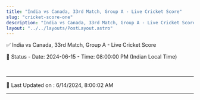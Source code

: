 ```yaml
---
title: "India vs Canada, 33rd Match, Group A - Live Cricket Score"
slug: "cricket-score-one"
description: "India vs Canada, 33rd Match, Group A - Live Cricket Score - Date: 2024-06-15 - Time: 08:00:00 PM (Indian Local Time)."
layout: "../../layouts/PostLayout.astro"
--- 
```


✅ India vs Canada, 33rd Match, Group A - Live Cricket Score

📑 Status - Date: 2024-06-15 - Time: 08:00:00 PM (Indian Local Time)

<br />

***

📝 Last Updated on : 6/14/2024, 8:00:02 AM

***

